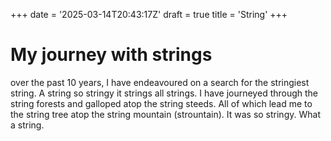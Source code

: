 +++
date = '2025-03-14T20:43:17Z'
draft = true
title = 'String'
+++

# My journey with strings

over the past 10 years, I have endeavoured on a search for the stringiest string. A string so stringy it strings all strings. I have journeyed through the string forests and galloped atop the string steeds. All of which lead me to the string tree atop the string mountain (strountain). It was so stringy. What a string.